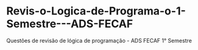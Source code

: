 # Revis-o-Logica-de-Programa-o-1-Semestre---ADS-FECAF
Questões de revisão de lógica de programação - ADS FECAF 1° Semestre
